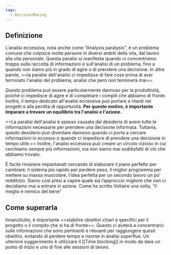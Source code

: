```yaml
---
tags:
  - DecisionMaking
---
```

## Definizione

L'analisi eccessiva, nota anche come "Analysis paralysis", è un problema comune che colpisce molte persone in diversi ambiti della vita, dal lavoro alla vita personale.
Questa paralisi si manifesta quando ci concentriamo troppo sulla raccolta di informazioni e sull'analisi di un problema, fino a quando non siamo più in grado di agire o di prendere una decisione.
In altre parole, ==la paralisi dell'analisi ci impedisce di fare cose prima di aver terminato l'analisi del problema, analisi che però non terminerà mai==.

Questo problema può essere particolarmente dannoso per la produttività, poiché ci impedisce di agire e di completare i compiti che abbiamo di fronte. Inoltre, il tempo dedicato all'analisi eccessiva può portare a ritardi nei progetti e alla perdita di opportunità.
**Per questo motivo, è importante imparare a trovare un equilibrio tra l'analisi e l'azione.**

==La paralisi dell'analisi è spesso causata dal desiderio di avere tutte le informazioni necessarie per prendere una decisione informata. Tuttavia, questo desiderio può diventare dannoso quando ci porta a cercare informazioni in eccesso o quando ci impedisce di prendere una decisione in tempo utile.== Inoltre, l'analisi eccessiva può creare un circolo vizioso in cui cerchiamo sempre più informazioni, ma non siamo mai soddisfatti di ciò che abbiamo trovato.

È facile rimanere impantanati cercando di elaborare il piano perfetto per cambiare: il sistema più rapido per perdere peso, il miglior programma per mettere su massa muscolare, l’idea perfetta per un secondo lavoro un po’ redditizio. Siamo così presi a capire quale sia l’approccio migliore che non ci decidiamo mai a entrare in azione. Come ha scritto Voltaire una volta, “il meglio è nemico del bene”

## Come superarla

Innanzitutto, è importante ==stabilire obiettivi chiari e specifici per il progetto o il compito che si ha di fronte==.
Questo ci aiuterà a concentrarci sulle informazioni che sono pertinenti e rilevanti per raggiungere questi obiettivi, evitando di perdere tempo e risorse in analisi superflue.
Un ulteriore suggerimento è utilizzare il [[Time blocking]] in modo da dare un punto di inizio e uno di fine alle sessioni di lavoro.
